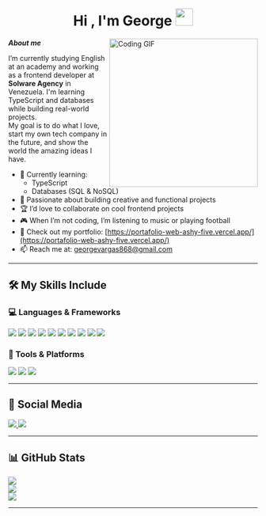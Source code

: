 <h1 align="center"><b>Hi , I'm George </b><img src="https://media.giphy.com/media/hvRJCLFzcasrR4ia7z/giphy.gif" width="35"></h1>

<img align="right" width=300px alt="Coding GIF" src="https://media4.giphy.com/media/v1.Y2lkPTc5MGI3NjExN21lNTl2Ym11MGJwdDY0ZnJpNXF0dnpmcWxzcnd1MG9rZTJycnRpZCZlcD12MV9pbnRlcm5hbF9naWZfYnlfaWQmY3Q9Zw/ENY5vJgJPEfG3Ym14H/giphy.gif" />

***About me***

I’m currently studying English at an academy and working as a frontend developer at **Solware Agency** in Venezuela. I'm learning TypeScript and databases while building real-world projects.  
My goal is to do what I love, start my own tech company in the future, and show the world the amazing ideas I have.  
- 🌱 Currently learning:
  - TypeScript
  - Databases (SQL & NoSQL)
- 🧠 Passionate about building creative and functional projects
- 🏆 I’d love to collaborate on cool frontend projects
- 🎮 When I’m not coding, I’m listening to music or playing football
- 🔗 Check out my portfolio: [https://portafolio-web-ashy-five.vercel.app/](https://portafolio-web-ashy-five.vercel.app/)
- 📫 Reach me at: [georgevargas868@gmail.com](mailto:georgevargas868@gmail.com)

---

## 🛠️ My Skills Include

### 💻 Languages & Frameworks
<span> 
  <img src="https://img.shields.io/badge/HTML5-E34F26?style=for-the-badge&logo=html5&logoColor=white">
  <img src="https://img.shields.io/badge/CSS3-1572B6?style=for-the-badge&logo=css3&logoColor=white">
  <img src="https://img.shields.io/badge/TailwindCSS-06B6D4?style=for-the-badge&logo=tailwindcss&logoColor=white">
  <img src="https://img.shields.io/badge/SASS-CC6699?style=for-the-badge&logo=sass&logoColor=white">
  <img src="https://img.shields.io/badge/JavaScript-F7DF1E?style=for-the-badge&logo=javascript&logoColor=black">
  <img src="https://img.shields.io/badge/TypeScript-007ACC?style=for-the-badge&logo=typescript&logoColor=white">
  <img src="https://img.shields.io/badge/React-20232A?style=for-the-badge&logo=react&logoColor=61DAFB">
  <img src="https://img.shields.io/badge/Next.js-000000?style=for-the-badge&logo=nextdotjs&logoColor=white">
  <img src="https://img.shields.io/badge/Astro-FF5D01?style=for-the-badge&logo=astro&logoColor=white">
  <img src="https://img.shields.io/badge/Vite-646CFF?style=for-the-badge&logo=vite&logoColor=white">
</span>

### 🧰 Tools & Platforms
<span>
  <img src="https://img.shields.io/badge/Git-F05032?style=for-the-badge&logo=git&logoColor=white">
  <img src="https://img.shields.io/badge/GitHub-181717?style=for-the-badge&logo=github&logoColor=white">
  <img src="https://img.shields.io/badge/Supabase-3ECF8E?style=for-the-badge&logo=supabase&logoColor=white">
</span>

---

## 🔗 Social Media

<a href="https://www.instagram.com/george05vv" target="_blank">
  <img src="https://img.shields.io/badge/Instagram-E4405F?style=for-the-badge&logo=Instagram&logoColor=white">
</a>
<a href="https://www.linkedin.com/in/george-vargas-572615321/" target="_blank">
  <img src="https://img.shields.io/badge/LinkedIn-0A66C2?style=for-the-badge&logo=linkedin&logoColor=white">
</a>

---

## 📊 GitHub Stats

[![](https://github-readme-stats.vercel.app/api?username=DavidCodec&show_icons=true&theme=tokyonight&hide_border=true&locale=en)](https://github.com/DavidCodec)  
[![](https://github-readme-streak-stats.herokuapp.com/?user=DavidCodec&theme=material-palenight)](https://github.com/DavidCodec)  
[![](https://github-readme-stats.vercel.app/api/top-langs/?username=DavidCodec&layout=compact&theme=tokyonight&hide_border=true)](https://github.com/DavidCodec)

---

